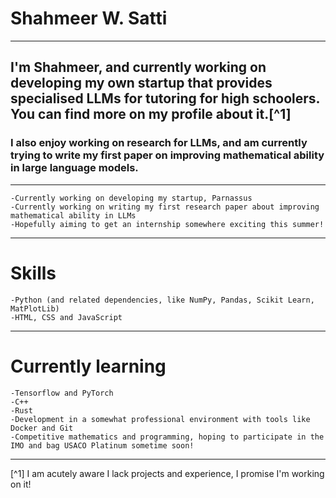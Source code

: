 # Shahmeer W. Satti
---
## I'm Shahmeer, and currently working on developing my own startup that provides specialised LLMs for tutoring for high schoolers. You can find more on my profile about it.[^1]
### I also enjoy working on research for LLMs, and am currently trying to write my first paper on improving mathematical ability in large language models.
---
```
-Currently working on developing my startup, Parnassus
-Currently working on writing my first research paper about improving mathematical ability in LLMs
-Hopefully aiming to get an internship somewhere exciting this summer!
```
---
# Skills
```
-Python (and related dependencies, like NumPy, Pandas, Scikit Learn, MatPlotLib)
-HTML, CSS and JavaScript
```
---
# Currently learning
```
-Tensorflow and PyTorch
-C++
-Rust
-Development in a somewhat professional environment with tools like Docker and Git
-Competitive mathematics and programming, hoping to participate in the IMO and bag USACO Platinum sometime soon!
```
---
[^1] I am acutely aware I lack projects and experience, I promise I'm working on it!
